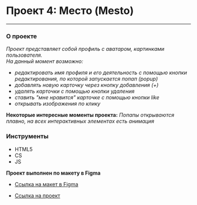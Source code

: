 # Проект 4: Место (Mesto)
--------------------------

### О проекте 

_Проект представляет собой профиль с аватаром, картинками пользователя._   
_На данный момент возможно:_ 
* _редактировать имя профиля и его деятельность с помощью кнопки редактирования, по которой запускается попап (popup)_ 
* _добавлять новую карточку через кнопку добавления (+)_ 
* _удалять карточки с помощью кнопки удаления_ 
* _ставить "мне нравится" карточке с помощью кнопки like_ 
* _открывать изображения по клику_

**Некоторые интересные моменты проекта:** 
_Попапы открываются плавно, на всех интерактивных элементах есть анимация_ 


### Инструменты 

* HTML5 
* CS 
* JS 



**Проект выполнен по макету в Figma**

* [Ссылка на макет в Figma](https://www.figma.com/file/StZjf8HnoeLdiXS7dYrLAh/JavaScript.-Sprint-4)


* [Ссылка на проект](https://mariaaddict.github.io/mesto/index.html "Мой проект, смотри! :)")